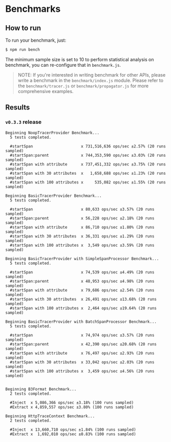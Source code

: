 # Benchmarks

## How to run

To run your benchmark, just:
```sh
$ npm run bench
```

The minimum sample size is set to 10 to perform statistical analysis on benchmark, you can re-configure that in `benchmark.js`.

> NOTE: If you're interested in writing benchmark for other APIs, please write a benchmark in the `benchmark/index.js` module. Please refer to the `benchmark/tracer.js` or `benchmark/propagator.js` for more comprehensive examples.

## Results

### `v0.3.3` release

```
Beginning NoopTracerProvider Benchmark...
  5 tests completed.

  #startSpan                     x 731,516,636 ops/sec ±2.57% (20 runs sampled)
  #startSpan:parent              x 744,353,590 ops/sec ±3.03% (20 runs sampled)
  #startSpan with attribute      x 737,451,332 ops/sec ±3.75% (20 runs sampled)
  #startSpan with 30 attributes  x   1,658,688 ops/sec ±1.23% (20 runs sampled)
  #startSpan with 100 attributes x     535,082 ops/sec ±1.55% (20 runs sampled)

Beginning BasicTracerProvider Benchmark...
  5 tests completed.

  #startSpan                     x 80,633 ops/sec ±3.57% (20 runs sampled)
  #startSpan:parent              x 56,228 ops/sec ±2.18% (20 runs sampled)
  #startSpan with attribute      x 86,710 ops/sec ±1.80% (20 runs sampled)
  #startSpan with 30 attributes  x 36,331 ops/sec ±1.29% (20 runs sampled)
  #startSpan with 100 attributes x  3,549 ops/sec ±3.59% (20 runs sampled)

Beginning BasicTracerProvider with SimpleSpanProcessor Benchmark...
  5 tests completed.

  #startSpan                     x 74,539 ops/sec ±4.49% (20 runs sampled)
  #startSpan:parent              x 48,953 ops/sec ±4.98% (20 runs sampled)
  #startSpan with attribute      x 79,686 ops/sec ±2.54% (20 runs sampled)
  #startSpan with 30 attributes  x 26,491 ops/sec ±13.68% (20 runs sampled)
  #startSpan with 100 attributes x  2,464 ops/sec ±19.64% (20 runs sampled)

Beginning BasicTracerProvider with BatchSpanProcessor Benchmark...
  5 tests completed.

  #startSpan                     x 74,974 ops/sec ±3.57% (20 runs sampled)
  #startSpan:parent              x 42,390 ops/sec ±20.68% (20 runs sampled)
  #startSpan with attribute      x 76,497 ops/sec ±2.93% (20 runs sampled)
  #startSpan with 30 attributes  x 33,042 ops/sec ±2.03% (20 runs sampled)
  #startSpan with 100 attributes x  3,459 ops/sec ±4.56% (20 runs sampled)


Beginning B3Format Benchmark...
  2 tests completed.

  #Inject  x 5,086,366 ops/sec ±3.18% (100 runs sampled)
  #Extract x 4,859,557 ops/sec ±3.80% (100 runs sampled)

Beginning HttpTraceContext Benchmark...
  2 tests completed.

  #Inject  x 13,660,710 ops/sec ±1.84% (100 runs sampled)
  #Extract x  1,692,010 ops/sec ±0.83% (100 runs sampled)
```

